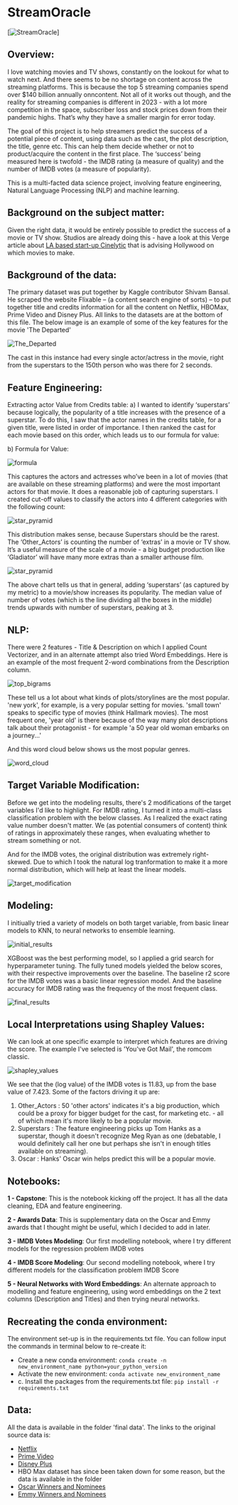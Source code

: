 # StreamOracle




[![StreamOracle](streamlit_visuals_needed/StreamOracle_logo.png)]


## Overview:

I love watching movies and TV shows, constantly on the lookout for what to watch next. And there seems to be no shortage on content across the streaming platforms. This is because the top 5 streaming companies spend over $140 billion annually onncontent. Not all of it works out though, and the reality for streaming companies is different in 2023 - with a lot more competition in the space, subscriber loss and stock prices down from their pandemic highs. That’s why they have a smaller margin for error today.

The goal of this project is to help streamers predict the success of a potential piece of content, using data such as the cast, the plot description, the title, genre etc. This can help them decide whether or not to product/acquire the content in the first place. The ‘success’ being measured here is twofold - the IMDB rating (a measure of quality) and the number of IMDB votes (a measure of popularity).

This is a multi-facted data science project, involving feature engineering, Natural Language Processing (NLP) and machine learning.

## Background on the subject matter:
Given the right data, it would be entirely possible to predict the success of a movie or TV show. Studios are already doing this - have a look at this Verge article about [LA based start-up Cinelytic](https://www.theverge.com/2019/5/28/18637135/hollywood-ai-film-decision-script-analysis-data-machine-learning) that is advising Hollywood on which movies to make.

## Background of the data:

The primary dataset was put together by Kaggle contributor Shivam Bansal. He scraped the website Flixable – (a content search engine of sorts) – to put together title and credits information for all the content on Netflix, HBOMax, Prime Video and Disney Plus. All links to the datasets are at the bottom of this file. The below image is an example of some of the key features for the movie 'The Departed'


![The_Departed](streamlit_visuals_needed/The_Departed_slide.png)


The cast in this instance had every single actor/actress in the movie, right from the superstars to the 150th person who was there for 2 seconds.

## Feature Engineering:

Extracting actor Value from Credits table: 
a)	I wanted to identify ‘superstars’ because logically, the popularity of a title increases with the presence of a superstar. To do this, I saw that the actor names in the credits table, for a given title, were listed in order of importance. I then ranked the cast for each movie based on this order, which leads us to our formula for value:

b)	Formula for Value: 

![formula](streamlit_visuals_needed/formula.png)


This captures the actors and actresses who’ve been in a lot of movies (that are available on these streaming platforms) and were the most important actors for that movie. It does a reasonable job of capturing superstars. I created cut-off values to classify the actors into 4 different categories with the following count:

![star_pyramid](streamlit_visuals_needed/star_pyramid.png)


This distribution makes sense, because Superstars should be the rarest. The ‘Other_Actors’ is counting the number of ‘extras’ in a movie or TV show.  It’s a useful measure of the scale of a movie - a big budget production like ‘Gladiator’ will have many more extras than a smaller arthouse film.  

![star_pyramid](streamlit_visuals_needed/popularity_increase_stars.png)


The above chart tells us that in general, adding ‘superstars’ (as captured by my metric) to a movie/show increases its popularity. The median value of number of votes (which is the line dividing all the boxes in the middle) trends upwards with number of superstars, peaking at 3.


## NLP:

There were 2 features - Title & Description on which I applied Count Vectorizer, and in an alternate attempt also tried Word Embeddings. Here is an example of the most frequent 2-word combinations from the Description column.

![top_bigrams](streamlit_visuals_needed/top_bigrams_description.png)

These tell us a lot about what kinds of plots/storylines are the most popular. 'new york', for example, is a very popular setting for movies. 'small town' speaks to specific type of movies (think Hallmark movies). The most frequent one, 'year old' is there because of the way many plot descriptions talk about their protagonist - for example 'a 50 year old woman embarks on a journey...'

And this word cloud below shows us the most popular genres.

![word_cloud](streamlit_visuals_needed/word_cloud.png)

## Target Variable Modification:

Before we get into the modeling results, there's 2 modifications of the target variables I'd like to highlight. For IMDB rating, I turned it into a multi-class classification problem with the below classes. As I realized the exact rating value number doesn't matter. We (as potential consumers of content) think of ratings in approximately these ranges, when evaluating whether to stream something or not.

And for the IMDB votes, the original distribution was extremely right-skewed. Due to which I took the natural log tranformation to make it a more normal distribution, which will help at least the linear models.

![target_modification](streamlit_visuals_needed/target_modification.png)

## Modeling:

I initiually tried a variety of models on both target variable, from basic linear models to KNN, to neural networks to ensemble learning.

![initial_results](streamlit_visuals_needed/initial_results.png)

XGBoost was the best performing model, so I applied a grid search for hyperparameter tuning. The fully tuned models yielded the below scores, with their respective improvements over the baseline. The baseline r2 score for the IMDB votes was a basic linear regression model. And the baseline accuracy for IMDB rating was the frequency of the most frequent class.

![final_results](streamlit_visuals_needed/final_results_xgb.png)


## Local Interpretations using Shapley Values:

We can look at one specific example to interpret which features are driving the score. The example I've selected is 'You've Got Mail', the romcom classic. 

![shapley_values](streamlit_visuals_needed/Shapley_values_YGM.png)

We see that the (log value) of the IMDB votes is 11.83, up from the base value of 7.423. Some of the factors driving it up are:

1. Other_Actors : 50 'other actors' indicates it's a big production, which could be a proxy for bigger budget for the cast, for marketing etc. - all of which mean it's more likely to be a popular movie.
2. Superstars : The feature engineering picks up Tom Hanks as a superstar, though it doesn't recognize Meg Ryan as one (debatable, I would definitely call her one but perhaps she isn't in enough titles available on streaming).
3. Oscar : Hanks' Oscar win helps predict this will be a popular movie.


## Notebooks:

**1 - Capstone**:
This is the notebook kicking off the project. It has all the data cleaning, EDA and feature engineering.

**2 - Awards Data**:
This is supplementary data on the Oscar and Emmy awards that I thought might be useful, which I decided to add in later.

**3 - IMDB Votes Modeling**:
Our first modelling notebook, where I try different models for the regression problem IMDB votes

**4 - IMDB Score Modeling**:
Our second modelling notebook, where I try different models for the classification problem IMDB Score

**5 - Neural Networks with Word Embeddings**:
An alternate approach to modelling and feature engineering, using word embeddings on the 2 text columns (Description and Titles) and then trying neural networks.


## Recreating the conda environment:
The environment set-up is in the requirements.txt file. You can follow input the commands in terminal below to re-create it:
- Create a new conda environment: `conda create -n new_environment_name python=your_python_version`
- Activate the new environment: `conda activate new_environment_name`
- c. Install the packages from the requirements.txt file: `pip install -r requirements.txt`

## Data:
All the data is available in the folder 'final data'. The links to the original source data is:
- [Netflix](https://www.kaggle.com/datasets/shivamb/netflix-shows)
- [Prime Video](https://www.kaggle.com/datasets/shivamb/amazon-prime-movies-and-tv-shows)
- [Disney Plus](https://www.kaggle.com/datasets/shivamb/disney-movies-and-tv-shows)
- HBO Max dataset has since been taken down for some reason, but the data is available in the folder
- [Oscar Winners and Nominees](https://www.kaggle.com/datasets/unanimad/the-oscar-award)
- [Emmy Winners and Nominees](https://www.kaggle.com/datasets/unanimad/emmy-awards)
